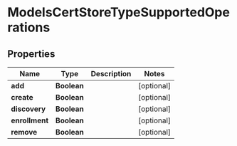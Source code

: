 

# ModelsCertStoreTypeSupportedOperations


## Properties

| Name | Type | Description | Notes |
|------------ | ------------- | ------------- | -------------|
|**add** | **Boolean** |  |  [optional] |
|**create** | **Boolean** |  |  [optional] |
|**discovery** | **Boolean** |  |  [optional] |
|**enrollment** | **Boolean** |  |  [optional] |
|**remove** | **Boolean** |  |  [optional] |



